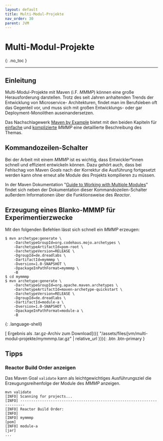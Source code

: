 ```yaml
---
layout: default
title: Multi-Modul-Projekte
nav_order: 30
parent: JVM
---
```


# Multi-Modul-Projekte
{: .no_toc }

---

## Einleitung

Multi-Modul-Projekte mit Maven (i.F. _MMMP_) können eine große Herausforderung 
darstellen.
Trotz des seit Jahren anhaltenden Trends der Entwicklung von Microservice-
Architekturen, findet man im Berufsleben oft das Gegenteil vor, und muss sich
mit großen Entwicklungs- oder gar Deployment-Monolithen auseinandersetzen.

Das Nachschlagewerk [Maven by Example][maven-by-example] bietet mit den beiden
Kapiteln für [einfache][simple-mmmp] und [komplizierte][enterprise-mmmp] _MMMP_
eine detaillierte Beschreibung des Themas.

## Kommandozeilen-Schalter

Bei der Arbeit mit einem _MMMP_ ist es wichtig, dass Entwickler*innen schnell 
und effizient entwickeln können. Dazu gehört auch, dass bei Fehlschag von Maven 
_Goals_ nach der Korrektur die Ausführung fortgesetzt werden kann ohne erneut 
alle Module des Projekts kompilieren zu müssen.

In der Maven Dokumentation "[Guide to Working with Multiple Modules][guide-mmmp]"
findet sich neben der Dokumentation dieser Kommandozeilen-Schalter außerdem 
Informationen über die Funktionsweise des _Reactor_.

## Erzeugung eines Blanko-MMMP für Experimentierzwecke

Mit den folgenden Befehlen lässt sich schnell ein _MMMP_ erzeugen:

~~~
$ mvn archetype:generate \
    -DarchetypeGroupId=org.codehaus.mojo.archetypes \
    -DarchetypeArtifactId=pom-root \
    -DarchetypeVersion=RELEASE \
    -DgroupId=de.dreadlabs \
    -DartifactId=mymmmp \
    -Dversion=1.0-SNAPSHOT \
    -DpackageInPathFormat=mymmmp \
    -B
$ cd mymmmp
$ mvn archetype:generate \
    -DarchetypeGroupId=org.apache.maven.archetypes \
    -DarchetypeArtifactId=maven-archetype-quickstart \
    -DarchetypeVersion=RELEASE \
    -DgroupId=de.dreadlabs \
    -DartifactId=module-a \
    -Dversion=1.0-SNAPSHOT \
    -DpackageInPathFormat=module-a \
    -B
~~~
{: .language-shell}

[<i class="bi bi-download"></i> Ergebnis als .tar.gz-Archiv zum Download]({{ "/assets/files/jvm/multi-modul-projekte/mymmmp.tar.gz" | relative_url }}){: .btn .btn-primary }

## Tipps

### Reactor Build Order anzeigen

Das Maven Goal `validate` kann als leichtgewichtiges Ausführungsziel die 
Erzeugungsreihenfolge der Module des _MMMP_ anzeigen.

~~~
mvn validate
[INFO] Scanning for projects...
[INFO] ------------------------------------------------------------------------
[INFO] Reactor Build Order:
[INFO]
[INFO] mymmmp                                                             [pom]
[INFO] module-a                                                           [jar]
...
~~~

[maven-by-example]: https://books.sonatype.com/mvnex-book/reference/index.html
[simple-mmmp]: https://books.sonatype.com/mvnex-book/reference/multimodule.html
[enterprise-mmmp]: https://books.sonatype.com/mvnex-book/reference/multimodule-web-spring.html
[guide-mmmp]: https://maven.apache.org/guides/mini/guide-multiple-modules.html
